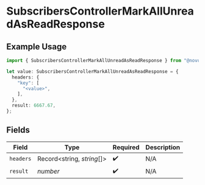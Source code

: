 # SubscribersControllerMarkAllUnreadAsReadResponse

## Example Usage

```typescript
import { SubscribersControllerMarkAllUnreadAsReadResponse } from "@novu/api/models/operations";

let value: SubscribersControllerMarkAllUnreadAsReadResponse = {
  headers: {
    "key": [
      "<value>",
    ],
  },
  result: 6667.67,
};
```

## Fields

| Field                      | Type                       | Required                   | Description                |
| -------------------------- | -------------------------- | -------------------------- | -------------------------- |
| `headers`                  | Record<string, *string*[]> | :heavy_check_mark:         | N/A                        |
| `result`                   | *number*                   | :heavy_check_mark:         | N/A                        |